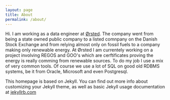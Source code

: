 ```yaml
---
layout: page
title: About
permalink: /about/
---
```

Hi.
I am working as a data engineer at [Ørsted](https://orsted.com). The company went from being a state owned public company to a listed comnpany on the Danish Stock Exchange and from relying almost only on fossil fuels to a company making only renewable energy.
At Ørsted I am currentely working on a project involving REGOS and GOO's which are cerftificates proving the energy is really comming from renewable sources.
To do my job I use a mix of very common tools. Of course we use a lot of SQL on good old RDBMS systems, be it from Oracle, Microsoft and even Postgresql.


This homepage is based on Jekyll. You can find out more info about customizing your Jekyll theme, as well as basic Jekyll usage documentation at [jekyllrb.com](https://jekyllrb.com/)

[jekyll-organization]: https://github.com/jekyll
